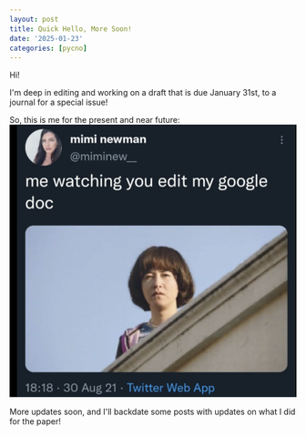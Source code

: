 ```yaml
---
layout: post
title: Quick Hello, More Soon!
date: '2025-01-23'
categories: [pycno]
---
```

Hi!


I'm deep in editing and working on a draft that is due January 31st, to a journal for a special issue!

So, this is me for the present and near future:       
![img](../notebook-images/2025-01-23/screenshot.png)


More updates soon, and I'll backdate some posts with updates on what I did for the paper!
